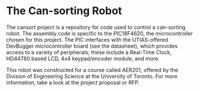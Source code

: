 # The Can-sorting Robot

The cansort project is a repository for code used to control a can-sorting robot. The assembly code is specific to the PIC18F4620, the microcontroller chosen for this project. The PIC interfaces with the UTIAS-offered DevBugger microcontroller board (see the datasheet), which provides access to a variety of peripherals; these include a Real-Time Clock, HD44780 based LCD, 4x4 keypad/encoder module, and more.

This robot was constructed for a course called AER201, offered by the Division of Engineering Science at the University of Toronto. For more information, take a look at the project proposal or RFP.
